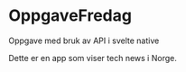 # OppgaveFredag
 Oppgave med bruk av API i svelte native

 Dette er en app som viser tech news i Norge.
